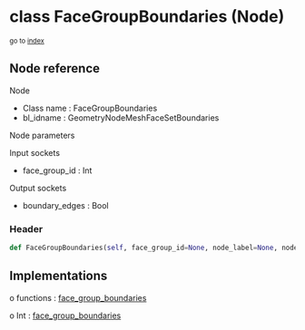 # class FaceGroupBoundaries (Node)

<sub>go to [index](/docs/index.md)</sub>

## Node reference

Node
 - Class name : FaceGroupBoundaries
 - bl_idname : GeometryNodeMeshFaceSetBoundaries

Node parameters

Input sockets
 - face_group_id : Int

Output sockets
 - boundary_edges : Bool

### Header

``` python
def FaceGroupBoundaries(self, face_group_id=None, node_label=None, node_color=None):
```

## Implementations

o functions : [face_group_boundaries](/docs/GeoNodes_classes/GLOBAL.md#face_group_boundaries)

o Int : [face_group_boundaries](/docs/GeoNodes_classes/Int.md#face_group_boundaries)



